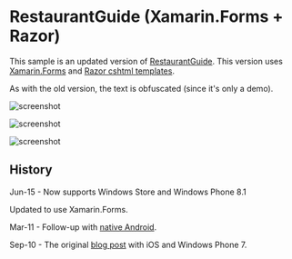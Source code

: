 RestaurantGuide (Xamarin.Forms + Razor)
=========

This sample is an updated version of [RestaurantGuide](https://github.com/conceptdev/RestaurantGuide/).
This version uses [Xamarin.Forms](http://xamarin.com/forms) and [Razor cshtml templates](http://blog.xamarin.com/sharper-html-hybrid-apps-with-razor/).

As with the old version, the text is obfuscated (since it's only a demo).

![screenshot](https://github.com/conceptdev/xamarin-forms-samples/raw/master/RestaurantGuide/Screenshots/ios_small.png "iOS")

![screenshot](https://github.com/conceptdev/xamarin-forms-samples/raw/master/RestaurantGuide/Screenshots/android_sml.png "Android")

![screenshot](Screenshots/windows-sml.png "Windows Store")

History
------

Jun-15 - Now supports Windows Store and Windows Phone 8.1

Updated to use Xamarin.Forms.

Mar-11 - Follow-up with [native Android](http://conceptdev.blogspot.com/2011/03/monodroid-meet-monotouch-windowsphone7.html).

Sep-10 - The original [blog post](http://conceptdev.blogspot.com/2010/09/monotouch-meet-windowsphone7.html) with iOS and Windows Phone 7.